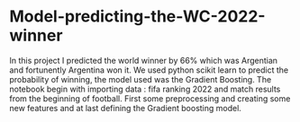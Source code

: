 # Model-predicting-the-WC-2022-winner

In this project I predicted the world winner by 66% which was Argentian and fortunently Argentina won it.
We used python scikit learn to predict the probability of winning, the model used was the Gradient Boosting.
The notebook begin with importing data : fifa ranking 2022 and match results from the beginning of football.
First some preprocessing and creating some new features and at last defining the Gradient boosting model.
